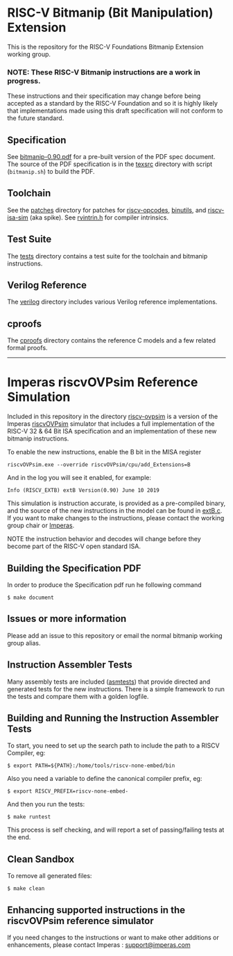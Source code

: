 # RISC-V Bitmanip (Bit Manipulation) Extension

This is the repository for the RISC-V Foundations Bitmanip Extension working group.

### NOTE: These RISC-V Bitmanip instructions are a work in progress.
These instructions and their specification may change before being accepted as a standard by the RISC-V Foundation and so it is highly likely that implementations made using this draft specification will not conform to the future standard.

## Specification 
See [bitmanip-0.90.pdf](bitmanip-0.90.pdf) for a pre-built version of the PDF spec document.
The source of the PDF specification is in the [texsrc](texsrc) directory with script (`bitmanip.sh`) to build the PDF.

## Toolchain
See the [patches](patches) directory for patches for [riscv-opcodes](https://github.com/riscv/riscv-opcodes),
[binutils](https://www.gnu.org/software/binutils/), and [riscv-isa-sim](https://github.com/riscv/riscv-isa-sim) (aka spike).
See [rvintrin.h](https://github.com/riscv/riscv-bitmanip/blob/master/cproofs/rvintrin.h) for compiler intrinsics.

## Test Suite

The [tests](tests) directory contains a test suite for the toolchain and bitmanip instructions.

## Verilog Reference
The [verilog](verilog) directory includes various Verilog reference implementations.

## cproofs
The [cproofs](cproofs) directory contains the reference C models and a few related formal proofs.

----

# Imperas riscvOVPsim Reference Simulation
Included in this repository in the directory [riscv-ovpsim](riscv-ovpsim) is a version of the Imperas [riscvOVPsim](riscv-ovpsim/README.md) simulator that includes a full implementation of the RISC-V 32 & 64 Bit ISA specification and an implementation of these new bitmanip instructions. 

To enable the new instructions, enable the B bit in the MISA register

    riscvOVPsim.exe --override riscvOVPsim/cpu/add_Extensions=B

And in the log you will see it enabled, for example:

    Info (RISCV_EXTB) extB Version(0.90) June 10 2019

This simulation is instruction accurate, is provided as a pre-compiled binary, and the source of the new instructions in the model can be found in [extB.c](Imperas/ImperasLib/source/riscv.ovpworld.org/intercept/extB/1.0/model/extB.c). If you want to make changes to the instructions, please contact the working group chair or [Imperas](mailto:info@imperas.com).

NOTE the instruction behavior and decodes will change before they become part of the RISC-V open standard ISA.

## Building the Specification PDF
In order to produce the Specification pdf run he following command

    $ make document

## Issues or more information
Please add an issue to this repository or email the normal bitmanip working group alias.

## Instruction Assembler Tests
Many assembly tests are included ([asmtests](asmtests)) that provide directed and generated tests for the new instructions. There is a simple framework to run the tests and compare them with a golden logfile.

## Building and Running the Instruction Assembler Tests
To start, you need to set up the search path to include the path to a RISCV Compiler, eg:

    $ export PATH=${PATH}:/home/tools/riscv-none-embed/bin
    
Also you need a variable to define the canonical compiler prefix, eg:

    $ export RISCV_PREFIX=riscv-none-embed-
    
And then you run the tests:

    $ make runtest
    
This process is self checking, and will report a set of passing/failing tests at the end.

## Clean Sandbox
To remove all generated files:

    $ make clean
 
## Enhancing supported instructions in the riscvOVPsim reference simulator
If you  need changes to the instructions or want to make other additions or enhancements, please contact Imperas : support@imperas.com

